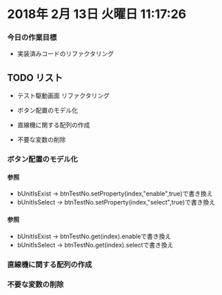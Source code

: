 
# 2018年 2月 13日 火曜日 11:17:26 

### 今日の作業目標

- 実装済みコードのリファクタリング

## TODO リスト

- テスト駆動画面 リファクタリング

 - ボタン配置のモデル化
 - 直線機に関する配列の作成
 - 不要な変数の削除

### ボタン配置のモデル化

#### 参照
- bUnitIsExist -> btnTestNo.setProperty(index,"enable",true)で書き換え
- bUnitIsSelect -> btnTestNo.setProperty(index,"select",true)で書き換え

#### 参照
- bUnitIsExist -> btnTestNo.get(index).enableで書き換え
- bUnitIsSelect -> btnTestNo.get(index).selectで書き換え

### 直線機に関する配列の作成
### 不要な変数の削除
